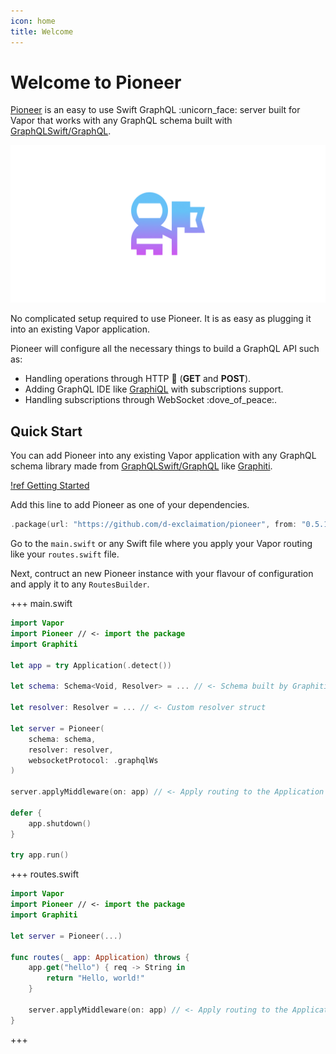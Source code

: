 ```yaml
---
icon: home
title: Welcome
---
```


# Welcome to Pioneer

[Pioneer](https://github.com/d-exclaimation/pioneer) is an easy to use Swift GraphQL :unicorn_face: server built for Vapor that works with any GraphQL schema built with [GraphQLSwift/GraphQL](https://github.com/GraphQLSwift/GraphQL).

![Pioneer](pioneer-banner.png)

No complicated setup required to use Pioneer. It is as easy as plugging it into an existing Vapor application.

Pioneer will configure all the necessary things to build a GraphQL API such as:

- Handling operations through HTTP :incoming_envelope: (**GET** and **POST**).
- Adding GraphQL IDE like [GraphiQL](https://github.com/graphql/graphiql) with subscriptions support.
- Handling subscriptions through WebSocket :dove_of_peace:.

## Quick Start

You can add Pioneer into any existing Vapor application with any GraphQL schema library made from [GraphQLSwift/GraphQL](https://github.com/GraphQLSwift/GraphQL) like [Graphiti](https://github.com/GraphQLSwift/Graphiti).

[!ref Getting Started](./guides/getting-started/setup.md)

Add this line to add Pioneer as one of your dependencies.

```swift
.package(url: "https://github.com/d-exclaimation/pioneer", from: "0.5.1")
```

Go to the `main.swift` or any Swift file where you apply your Vapor routing like your `routes.swift` file.

Next, contruct an new Pioneer instance with your flavour of configuration and apply it to any `RoutesBuilder`.

+++ main.swift

```swift
import Vapor
import Pioneer // <- import the package
import Graphiti

let app = try Application(.detect())

let schema: Schema<Void, Resolver> = ... // <- Schema built by Graphiti

let resolver: Resolver = ... // <- Custom resolver struct

let server = Pioneer(
    schema: schema,
    resolver: resolver,
    websocketProtocol: .graphqlWs
)

server.applyMiddleware(on: app) // <- Apply routing to the Application directly

defer {
    app.shutdown()
}

try app.run()
```

+++ routes.swift

```swift
import Vapor
import Pioneer // <- import the package
import Graphiti

let server = Pioneer(...)

func routes(_ app: Application) throws {
    app.get("hello") { req -> String in
        return "Hello, world!"
    }

    server.applyMiddleware(on: app) // <- Apply routing to the Application directly
}

```

+++
